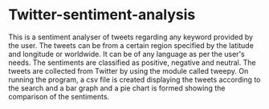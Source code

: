 # Twitter-sentiment-analysis
This is a sentiment analyser of tweets regarding any keyword provided by the user. The tweets can be from a certain region specified by
the latitude and longitude or worldwide. 
It can be of any language as per the user's needs. The sentiments are classified as positive, negative and neutral. 
The tweets are collected from Twitter by using the module called tweepy. 
On running the program, a csv file is created displaying the tweets according to the search and a bar graph and a pie chart is formed showing the comparison of the sentiments.
